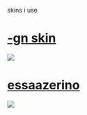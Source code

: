 skins i use


 # [-gn skin](https://mega.nz/file/wOBylazI#dNDgaofE85OdCbe_o0LXovibLPK77mjOuGNzdJPgjgM)
 ![](https://i.imgur.com/UhOkAbT.png)

# [essaazerino](https://zaguh.s-ul.eu/nTGOlhRB)
![](https://i.imgur.com/0BIpIl7.png)


